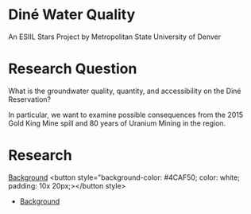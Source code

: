 # Diné Water Quality
An ESIIL Stars Project by Metropolitan State University of Denver

# Research Question
What is the groundwater quality, quantity, and accessibility on the Diné Reservation?

In particular, we want to examine possible consequences from the 2015 Gold King Mine spill
and 80 years of Uranium Mining in the region.

# Research
<a href="https://megsmedes.github.io/DineWaterQuality.github.io/background" class="button">Background</a>
<button style="background-color: #4CAF50; color: white; padding: 10x 20px;></button style>

- [Background](https://megsmedes.github.io/DineWaterQuality.github.io/background)
